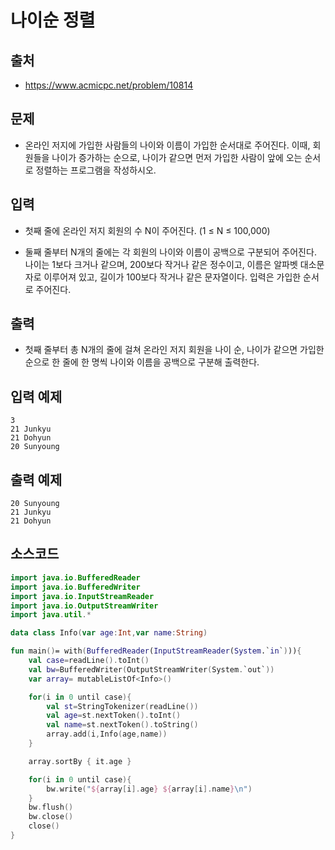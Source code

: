 # 나이순 정렬

## 출처

* https://www.acmicpc.net/problem/10814

## 문제

* 온라인 저지에 가입한 사람들의 나이와 이름이 가입한 순서대로 주어진다. 이때, 회원들을 나이가 증가하는 순으로, 나이가 같으면 먼저 가입한 사람이 앞에 오는 순서로 정렬하는 프로그램을 작성하시오.

## 입력

* 첫째 줄에 온라인 저지 회원의 수 N이 주어진다. (1 ≤ N ≤ 100,000)

* 둘째 줄부터 N개의 줄에는 각 회원의 나이와 이름이 공백으로 구분되어 주어진다. 나이는 1보다 크거나 같으며, 200보다 작거나 같은 정수이고, 이름은 알파벳 대소문자로 이루어져 있고, 길이가 100보다 작거나 같은 문자열이다. 입력은 가입한 순서로 주어진다.

## 출력

* 첫째 줄부터 총 N개의 줄에 걸쳐 온라인 저지 회원을 나이 순, 나이가 같으면 가입한 순으로 한 줄에 한 명씩 나이와 이름을 공백으로 구분해 출력한다.

## 입력 예제

```
3
21 Junkyu
21 Dohyun
20 Sunyoung
```

## 출력 예제

```
20 Sunyoung
21 Junkyu
21 Dohyun
```

## 소스코드

```kotlin
import java.io.BufferedReader
import java.io.BufferedWriter
import java.io.InputStreamReader
import java.io.OutputStreamWriter
import java.util.*

data class Info(var age:Int,var name:String)

fun main()= with(BufferedReader(InputStreamReader(System.`in`))){
    val case=readLine().toInt()
    val bw=BufferedWriter(OutputStreamWriter(System.`out`))
    var array= mutableListOf<Info>()

    for(i in 0 until case){
        val st=StringTokenizer(readLine())
        val age=st.nextToken().toInt()
        val name=st.nextToken().toString()
        array.add(i,Info(age,name))
    }

    array.sortBy { it.age }

    for(i in 0 until case){
        bw.write("${array[i].age} ${array[i].name}\n")
    }
    bw.flush()
    bw.close()
    close()
}
```
